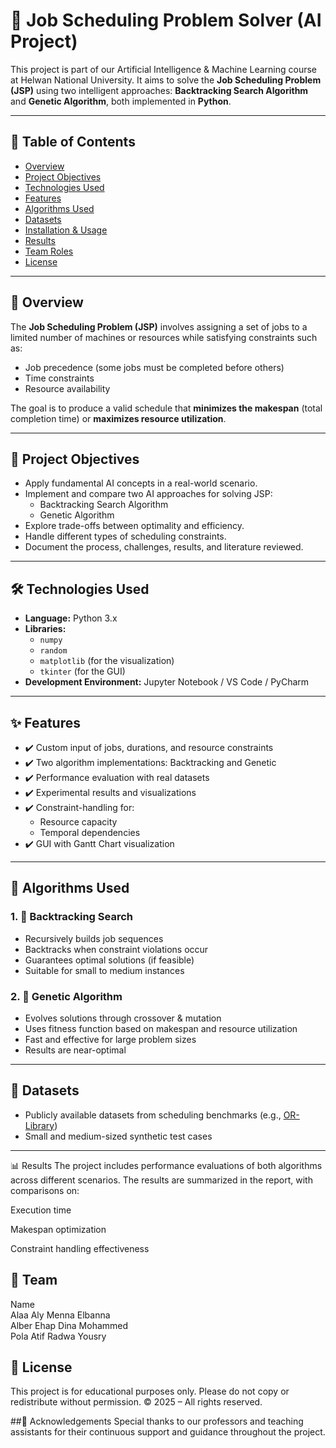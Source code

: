 # 🧠 Job Scheduling Problem Solver (AI Project)

This project is part of our Artificial Intelligence & Machine Learning course at Helwan National University. It aims to solve the **Job Scheduling Problem (JSP)** using two intelligent approaches: **Backtracking Search Algorithm** and **Genetic Algorithm**, both implemented in **Python**.

---

## 📌 Table of Contents
- [Overview](#overview)
- [Project Objectives](#project-objectives)
- [Technologies Used](#technologies-used)
- [Features](#features)
- [Algorithms Used](#algorithms-used)
- [Datasets](#datasets)
- [Installation & Usage](#installation--usage)
- [Results](#results)
- [Team Roles](#team-roles)
- [License](#license)

---

## 🧩 Overview

The **Job Scheduling Problem (JSP)** involves assigning a set of jobs to a limited number of machines or resources while satisfying constraints such as:
- Job precedence (some jobs must be completed before others)
- Time constraints
- Resource availability

The goal is to produce a valid schedule that **minimizes the makespan** (total completion time) or **maximizes resource utilization**.

---

## 🎯 Project Objectives

- Apply fundamental AI concepts in a real-world scenario.
- Implement and compare two AI approaches for solving JSP:
  - Backtracking Search Algorithm
  - Genetic Algorithm
- Explore trade-offs between optimality and efficiency.
- Handle different types of scheduling constraints.
- Document the process, challenges, results, and literature reviewed.

---

## 🛠 Technologies Used

- **Language:** Python 3.x  
- **Libraries:** 
  - `numpy`
  - `random`
  - `matplotlib` (for the visualization)
  - `tkinter` (for the GUI)
- **Development Environment:** Jupyter Notebook / VS Code / PyCharm

---

## ✨ Features

- ✔️ Custom input of jobs, durations, and resource constraints
- ✔️ Two algorithm implementations: Backtracking and Genetic
- ✔️ Performance evaluation with real datasets
- ✔️ Experimental results and visualizations
- ✔️ Constraint-handling for:
  - Resource capacity
  - Temporal dependencies
- ✔️ GUI with Gantt Chart visualization

---

## 🧮 Algorithms Used

### 1. 🔁 Backtracking Search
- Recursively builds job sequences
- Backtracks when constraint violations occur
- Guarantees optimal solutions (if feasible)
- Suitable for small to medium instances

### 2. 🧬 Genetic Algorithm
- Evolves solutions through crossover & mutation
- Uses fitness function based on makespan and resource utilization
- Fast and effective for large problem sizes
- Results are near-optimal

---

## 📂 Datasets

- Publicly available datasets from scheduling benchmarks (e.g., [OR-Library](http://people.brunel.ac.uk/~mastjjb/jeb/orlib/jobshopinfo.html))
- Small and medium-sized synthetic test cases

---

📊 Results
The project includes performance evaluations of both algorithms across different scenarios. The results are summarized in the report, with comparisons on:

Execution time

Makespan optimization

Constraint handling effectiveness

## 👥 Team 
Name	
Alaa Aly
Menna Elbanna	
Alber Ehap
Dina Mohammed	
Pola Atif
Radwa Yousry	

## 📄 License
This project is for educational purposes only. Please do not copy or redistribute without permission.
© 2025 – All rights reserved.

##🙌 Acknowledgements
Special thanks to our professors and teaching assistants for their continuous support and guidance throughout the project.
